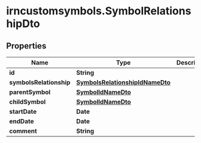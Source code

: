 # irncustomsymbols.SymbolRelationshipDto

## Properties

Name | Type | Description | Notes
------------ | ------------- | ------------- | -------------
**id** | **String** |  | [optional] 
**symbolsRelationship** | [**SymbolsRelationshipIdNameDto**](SymbolsRelationshipIdNameDto.md) |  | [optional] 
**parentSymbol** | [**SymbolIdNameDto**](SymbolIdNameDto.md) |  | [optional] 
**childSymbol** | [**SymbolIdNameDto**](SymbolIdNameDto.md) |  | [optional] 
**startDate** | **Date** |  | [optional] 
**endDate** | **Date** |  | [optional] 
**comment** | **String** |  | [optional] 


